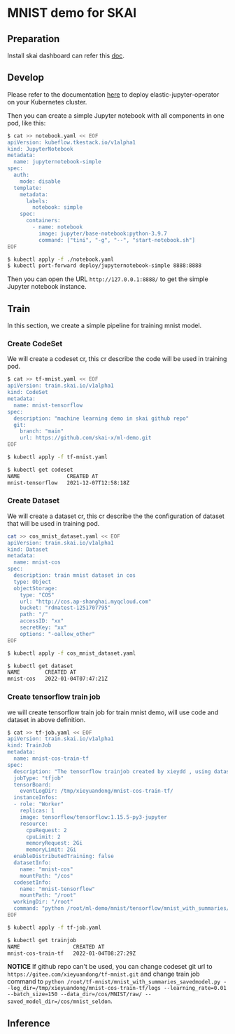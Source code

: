 # MNIST demo for SKAI

## Preparation

Install skai dashboard can refer this [doc](https://github.com/skai-x/dashboard/tree/master/charts/skai-dashboard).

## Develop

Please refer to the documentation [here](https://github.com/skai-x/elastic-jupyter-operator#deploy) to deploy elastic-jupyter-operator on your Kubernetes cluster.

Then you can create a simple Jupyter notebook with all components in one pod, like this:

```bash
$ cat >> notebook.yaml << EOF  
apiVersion: kubeflow.tkestack.io/v1alpha1
kind: JupyterNotebook
metadata:
  name: jupyternotebook-simple
spec:
  auth:
    mode: disable
  template:
    metadata:
      labels:
        notebook: simple
    spec:
      containers:
        - name: notebook
          image: jupyter/base-notebook:python-3.9.7
          command: ["tini", "-g", "--", "start-notebook.sh"]
EOF

$ kubectl apply -f ./notebook.yaml
$ kubectl port-forward deploy/jupyternotebook-simple 8888:8888
```

Then you can open the URL `http://127.0.0.1:8888/` to get the simple Jupyter notebook instance.

## Train

In this section, we create a simple pipeline for training mnist model.

### Create CodeSet

We will create a codeset cr, this cr describe the code will be used in training pod.

```bash
$ cat >> tf-mnist.yaml << EOF 
apiVersion: train.skai.io/v1alpha1
kind: CodeSet
metadata:
  name: mnist-tensorflow 
spec:
  description: "machine learning demo in skai github repo"
  git:
    branch: "main"
    url: https://github.com/skai-x/ml-demo.git 
EOF

$ kubectl apply -f tf-mnist.yaml

$ kubectl get codeset
NAME               CREATED AT
mnist-tensorflow   2021-12-07T12:58:18Z
```

### Create Dataset

We will create a dataset cr, this cr describe the the configuration of dataset that will be used in training pod.

```bash
cat >> cos_mnist_dataset.yaml << EOF
apiVersion: train.skai.io/v1alpha1
kind: Dataset 
metadata:
  name: mnist-cos 
spec:
  description: train mnist dataset in cos
  type: Object
  objectStorage:
    type: "COS"
    url: "http://cos.ap-shanghai.myqcloud.com"
    bucket: "rdmatest-1251707795"
    path: "/"
    accessID: "xx"
    secretKey: "xx"
    options: "-oallow_other"
EOF

$ kubectl apply -f cos_mnist_dataset.yaml 

$ kubectl get dataset
NAME        CREATED AT
mnist-cos   2022-01-04T07:47:21Z
```

### Create tensorflow train job

we will create tensorflow train job for train mnist demo, will use code and dataset in above definition.

```bash
$ cat >> tf-job.yaml << EOF
apiVersion: train.skai.io/v1alpha1
kind: TrainJob
metadata:
  name: mnist-cos-train-tf
spec:
  description: "The tensorflow trainjob created by xieydd , using dataset mnist-cos and codeset mnist"
  jobType: "tfjob"
  tensorBoard:
    eventLogDir: /tmp/xieyuandong/mnist-cos-train-tf/ 
  instanceInfos:
  - role: "Worker"
    replicas: 1 
    image: tensorflow/tensorflow:1.15.5-py3-jupyter 
    resource:
      cpuRequest: 2
      cpuLimit: 2 
      memoryRequest: 2Gi
      memoryLimit: 2Gi
  enableDistributedTraining: false 
  datasetInfo:
    name: "mnist-cos"
    mountPath: "/cos"
  codesetInfo:
    name: "mnist-tensorflow"
    mountPath: "/root"
  workingDir: "/root"
  command: "python /root/ml-demo/mnist/tensorflow/mnist_with_summaries/mnist_with_summaries_savedmodel.py --log_dir=/tmp/xieyuandong/mnist-cos-train-tf/logs --learning_rate=0.01 --batch_size=150 --data_dir=/cos/MNIST/raw/ --saved_model_dir=/cos/mnist_seldon"
EOF

$ kubectl apply -f tf-job.yaml

$ kubectl get trainjob
NAME                 CREATED AT
mnist-cos-train-tf   2022-01-04T08:27:29Z
```

**NOTICE** If github repo can't be used, you can change codeset git url to `https://gitee.com/xieyuandong/tf-mnist.git` and change train job command to `python /root/tf-mnist/mnist_with_summaries_savedmodel.py --log_dir=/tmp/xieyuandong/mnist-cos-train-tf/logs --learning_rate=0.01 --batch_size=150 --data_dir=/cos/MNIST/raw/ --saved_model_dir=/cos/mnist_seldon`.

## Inference
